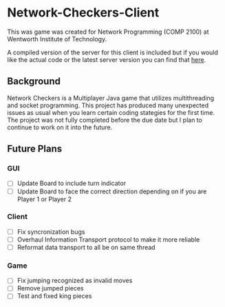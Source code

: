 # Network-Checkers-Client

This was game was created for Network Programming (COMP 2100) at Wentworth Institute of Technology.

A compiled version of the server for this client is included but if you would like the actual code or the latest server version you can find that [here](https://github.com/Crichmond21/Network-Checkers-Server).

## Background
Network Checkers is a Multiplayer Java game that utilizes multithreading and socket programming. This project has produced many unexpected issues as usual when you learn certain coding stategies for the first time. The project was not fully completed before the due date but I plan to continue to work on it into the future.

## Future Plans

### GUI
- [ ] Update Board to include turn indicator
- [ ] Update Board to face the correct direction depending on if you are Player 1 or Player 2

### Client
- [ ] Fix syncronization bugs
- [ ] Overhaul Information Transport protocol to make it more reliable
- [ ] Reformat data transport to all be on same thread

### Game
- [ ] Fix jumping recognized as invalid moves
- [ ] Remove jumped pieces
- [ ] Test and fixed king pieces
